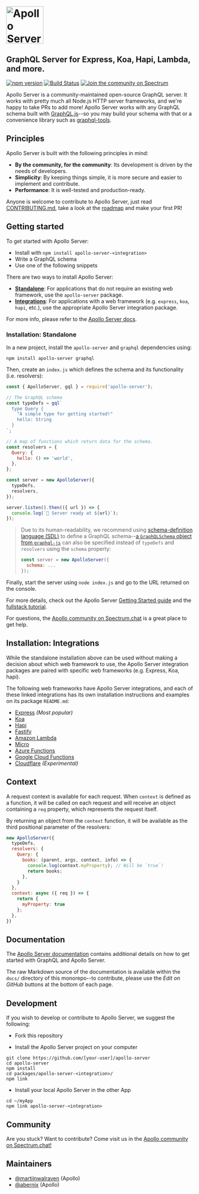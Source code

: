 # <a href='https://www.apollographql.com/'><img src='https://user-images.githubusercontent.com/841294/53402609-b97a2180-39ba-11e9-8100-812bab86357c.png' height='100' alt='Apollo Server'></a>
## GraphQL Server for Express, Koa, Hapi, Lambda, and more.

[![npm version](https://badge.fury.io/js/apollo-server-core.svg)](https://badge.fury.io/js/apollo-server-core)
[![Build Status](https://circleci.com/gh/apollographql/apollo-server.svg?style=svg)](https://circleci.com/gh/apollographql/apollo-server)
[![Join the community on Spectrum](https://withspectrum.github.io/badge/badge.svg)](https://spectrum.chat/apollo)


Apollo Server is a community-maintained open-source GraphQL server. It works with pretty much all Node.js HTTP server frameworks, and we're happy to take PRs to add more! Apollo Server works with any GraphQL schema built with [GraphQL.js](https://github.com/graphql/graphql-js)--so you may build your schema with that or a convenience library such as [graphql-tools](https://www.apollographql.com/docs/graphql-tools/).

## Principles

Apollo Server is built with the following principles in mind:

- **By the community, for the community**: Its development is driven by the needs of developers.
- **Simplicity**: By keeping things simple, it is more secure and easier to implement and contribute.
- **Performance**: It is well-tested and production-ready.

Anyone is welcome to contribute to Apollo Server, just read [CONTRIBUTING.md](./CONTRIBUTING.md), take a look at the [roadmap](./ROADMAP.md) and make your first PR!

## Getting started

To get started with Apollo Server:

* Install with `npm install apollo-server-<integration>`
* Write a GraphQL schema
* Use one of the following snippets

There are two ways to install Apollo Server:

* **[Standalone](#installation-standalone)**: For applications that do not require an existing web framework, use the `apollo-server` package.
* **[Integrations](#installation-integrations)**: For applications with a web framework (e.g. `express`, `koa`, `hapi`, etc.), use the appropriate Apollo Server integration package.

For more info, please refer to the [Apollo Server docs](https://www.apollographql.com/docs/apollo-server/v2).

### Installation: Standalone

In a new project, install the `apollo-server` and `graphql` dependencies using:

    npm install apollo-server graphql

Then, create an `index.js` which defines the schema and its functionality (i.e. resolvers):

```js
const { ApolloServer, gql } = require('apollo-server');

// The GraphQL schema
const typeDefs = gql`
  type Query {
    "A simple type for getting started!"
    hello: String
  }
`;

// A map of functions which return data for the schema.
const resolvers = {
  Query: {
    hello: () => 'world',
  },
};

const server = new ApolloServer({
  typeDefs,
  resolvers,
});

server.listen().then(({ url }) => {
  console.log(`🚀 Server ready at ${url}`);
});
```

> Due to its human-readability, we recommend using [schema-definition language (SDL)](https://www.apollographql.com/docs/apollo-server/essentials/schema.html#sdl) to define a GraphQL schema--[a `GraphQLSchema` object from `graphql-js`](https://github.com/graphql/graphql-js/#using-graphqljs) can also be specified instead of `typeDefs` and `resolvers` using the `schema` property:
>
> ```js
> const server = new ApolloServer({
>   schema: ...
> });
> ```

Finally, start the server using `node index.js` and go to the URL returned on the console.

For more details, check out the Apollo Server [Getting Started guide](https://www.apollographql.com/docs/apollo-server/getting-started.html) and the [fullstack tutorial](https://www.apollographql.com/docs/tutorial/introduction.html).

For questions, the [Apollo community on Spectrum.chat](https://spectrum.chat) is a great place to get help.

## Installation: Integrations

While the standalone installation above can be used without making a decision about which web framework to use, the Apollo Server integration packages are paired with specific web frameworks (e.g. Express, Koa, hapi).

The following web frameworks have Apollo Server integrations, and each of these linked integrations has its own installation instructions and examples on its package `README.md`:

- [Express](https://github.com/apollographql/apollo-server/tree/master/packages/apollo-server-express) _(Most popular)_
- [Koa](https://github.com/apollographql/apollo-server/tree/master/packages/apollo-server-koa)
- [Hapi](https://github.com/apollographql/apollo-server/tree/master/packages/apollo-server-hapi)
- [Fastify](https://github.com/apollographql/apollo-server/tree/master/packages/apollo-server-fastify)
- [Amazon Lambda](https://github.com/apollographql/apollo-server/tree/master/packages/apollo-server-lambda)
- [Micro](https://github.com/apollographql/apollo-server/tree/master/packages/apollo-server-micro)
- [Azure Functions](https://github.com/apollographql/apollo-server/tree/master/packages/apollo-server-azure-functions)
- [Google Cloud Functions](https://github.com/apollographql/apollo-server/tree/master/packages/apollo-server-cloud-functions)
- [Cloudflare](https://github.com/apollographql/apollo-server/tree/master/packages/apollo-server-cloudflare) _(Experimental)_

## Context

A request context is available for each request.  When `context` is defined as a function, it will be called on each request and will receive an object containing a `req` property, which represents the request itself.

By returning an object from the `context` function, it will be available as the third positional parameter of the resolvers:

```js
new ApolloServer({
  typeDefs,
  resolvers: {
    Query: {
      books: (parent, args, context, info) => {
        console.log(context.myProperty); // Will be `true`!
        return books;
      },
    }
  },
  context: async ({ req }) => {
    return {
      myProperty: true
    };
  },
})
```

## Documentation

The [Apollo Server documentation](https://apollographql.com/docs/apollo-server/) contains additional details on how to get started with GraphQL and Apollo Server.

The raw Markdown source of the documentation is available within the `docs/` directory of this monorepo--to contribute, please use the _Edit on GitHub_ buttons at the bottom of each page.

## Development

If you wish to develop or contribute to Apollo Server, we suggest the following:

- Fork this repository

- Install the Apollo Server project on your computer

```
git clone https://github.com/[your-user]/apollo-server
cd apollo-server
npm install
cd packages/apollo-server-<integration>/
npm link
```

- Install your local Apollo Server in the other App

```
cd ~/myApp
npm link apollo-server-<integration>
```

## Community

Are you stuck? Want to contribute? Come visit us in the [Apollo community on Spectrum.chat!](https://spectrum.chat)


## Maintainers

- [@martijnwalraven](https://github.com/martijnwalraven) (Apollo)
- [@abernix](https://github.com/abernix) (Apollo)

